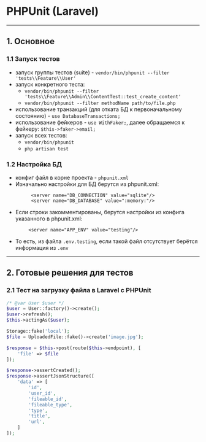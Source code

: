 # PHPUnit (Laravel)

---

## 1. Основное

### 1.1 Запуск тестов

- запуск группы тестов (suite) - `vendor/bin/phpunit --filter 'tests\\Feature\\User'`
- запуск конкретного теста:
  - `vendor/bin/phpunit --filter 'tests\\Feature\\Admin\\ContentTest::test_create_content'`
  - `vendor/bin/phpunit --filter methodName path/to/file.php`
- использование транзакций (для отката БД к первоначальному состоянию) - `use DatabaseTransactions;`
- использование фейкеров - `use WithFaker;`, далее обращаемся к фейкеру: `$this->faker->email;`
- запуск всех тестов:
  - `vendor/bin/phpunit`
  - `php artisan test`

### 1.2 Настройка БД

- конфиг файл в корне проекта - `phpunit.xml`
- Изначально настройки для БД берутся из phpunit.xml:

```
         <server name="DB_CONNECTION" value="sqlite"/>
         <server name="DB_DATABASE" value=":memory:"/>
```

- Если строки закомментированы, берутся настройки из конфига указанного в phpunit.xml:

```
        <server name="APP_ENV" value="testing"/>
```

- То есть, из файла `.env.testing`, если такой файл отсутствует берётся информация из `.env`

---

## 2. Готовые решения для тестов

### 2.1 Тест на загрузку файла в Laravel с PHPUnit

```php
/* @var User $user */
$user = User::factory()->create();
$user->refresh();
$this->actingAs($user);

Storage::fake('local');
$file = UploadedFile::fake()->create('image.jpg');

$response = $this->post(route($this->endpoint), [
    'file' => $file
]);

$response->assertCreated();
$response->assertJsonStructure([
    'data' => [
        'id',
        'user_id',
        'fileable_id',
        'fileable_type',
        'type',
        'title',
        'url',
    ]
]);
```